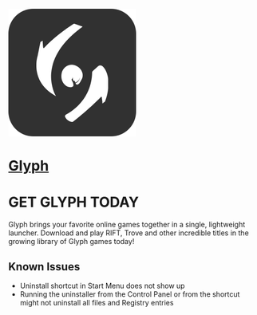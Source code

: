 ﻿![glyph Logo](https://raw.githubusercontent.com/Zoullx/chocolatey-packages/master/glyph-launcher/glyph.png "Glyph Logo")

# [Glyph](https://community.chocolatey.org/packages/glyph-launcher)

# GET GLYPH TODAY

Glyph brings your favorite online games together in a single, lightweight launcher. Download and play RIFT, Trove and other incredible titles in the growing library of Glyph games today!

## Known Issues

- Uninstall shortcut in Start Menu does not show up
- Running the uninstaller from the Control Panel or from the shortcut might not uninstall all files and Registry entries
